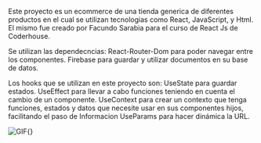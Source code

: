 Este proyecto es un ecommerce de una tienda generica de diferentes productos en el cual se utilizan tecnologias como React, JavaScript, y Html. El mismo fue creado por Facundo Sarabia para el curso de React Js de Coderhouse.


Se utilizan las dependecncias:
React-Router-Dom para poder navegar entre los componentes.
Firebase para guardar y utilizar documentos en su base de datos.

Los hooks que se utilizan en este proyecto son:
UseState para guardar estados.
UseEffect para llevar a cabo funciones teniendo en cuenta el cambio de un componente.
UseContext para crear un contexto que tenga funciones, estados y datos que necesite usar en sus componentes hijos, facilitando el paso de Informacion
UseParams para hacer dinámica la URL.

![GIF](GIF){}
